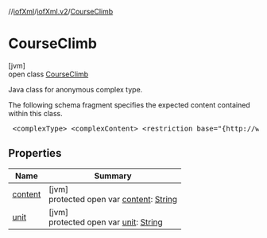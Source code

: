 //[iofXml](../../../index.md)/[iofXml.v2](../index.md)/[CourseClimb](index.md)

# CourseClimb

[jvm]\
open class [CourseClimb](index.md)

<p>Java class for anonymous complex type. <p>The following schema fragment specifies the expected content contained within this class. <pre> &lt;complexType&gt; &lt;complexContent&gt; &lt;restriction base="{http://www.w3.org/2001/XMLSchema}anyType"&gt; &lt;attribute name="unit" default="m"&gt; &lt;simpleType&gt; &lt;restriction base="{http://www.w3.org/2001/XMLSchema}token"&gt; &lt;enumeration value="m"/&gt; &lt;enumeration value="km"/&gt; &lt;enumeration value="ft"/&gt; &lt;/restriction&gt; &lt;/simpleType&gt; &lt;/attribute&gt; &lt;/restriction&gt; &lt;/complexContent&gt; &lt;/complexType&gt; </pre>

## Properties

| Name | Summary |
|---|---|
| [content](content.md) | [jvm]<br>protected open var [content](content.md): [String](https://docs.oracle.com/javase/8/docs/api/java/lang/String.html) |
| [unit](unit.md) | [jvm]<br>protected open var [unit](unit.md): [String](https://docs.oracle.com/javase/8/docs/api/java/lang/String.html) |
